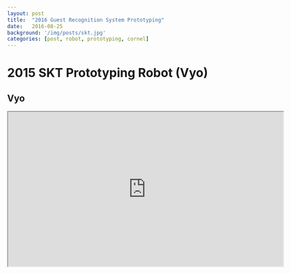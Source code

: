 ```yaml
---
layout: post
title:  "2016 Guest Recognition System Prototyping"
date:   2016-08-25
background: '/img/posts/skt.jpg'
categories: [post, robot, prototyping, cornel]
---
```


2015 SKT Prototyping Robot (Vyo)
============================================

Vyo
------------------------------------------------
<iframe src="https://lh3.googleusercontent.com/6N8gHs4-i-1X1mMpsvD2sG3W8XILrZPhMgGPjb-wiTDYCCXmJCYxfN6QmyBtxJRxODC7Qq6qBfG7E9ZBvIlohuHkycrDONyQdRq7QKi0eatP66pwSClZsZgl6FXgIblRctKd3kKOl_WCppcGpOOihVSQ3RuEAI02awJapS_B-R6anGVNQLaYXnAjaG4jMgzq3VuDtBEqqtHsSFR0ZF-RG_JSMa4xziBqbjJrJUKQVjvxo9uIJerKXle3xgwPRE-_NwTzTP1Vd10fLr7-tYb7VfE-oUZaFd_C0KAPbb4Zdu3lJu36uLg5XZtQGlu_CdV-F_amkjIwl8MxbUtvNI80qcwELKyAhQ4WFdvHNpPIF_wg8DywQDw-TvvfJ6CunfGxXWnK6Y1uC80JgYixvqbtycv0Bqrvtffacp0XP08iKyss9oUB1UfZ14Rnf-7UoBY5gziDqoPNbhlwbRM4QyNNn6LMzyiTRXXP0eSL1bGdTq6tFr3Mz6e_Z6toAQdTsTwfxyOBWIVzCNBPTKZxmnGU5pjbMvjTFnNUNWRAGSc4NakVMSD-jlX2YVMtDUdpkH6IA-7qnuI2xyfbyxm4flhLWamR3yHtPoZOl5T24X04gFZqulPcZ5xcqjLK_yy3spG-62jpzG08etAq3_E9AVELkH-0l59TEo-DH06QfTq-e7CQv56I5DWD7DQsMw=m18?cpn" width="640" height="360"></span></iframe>